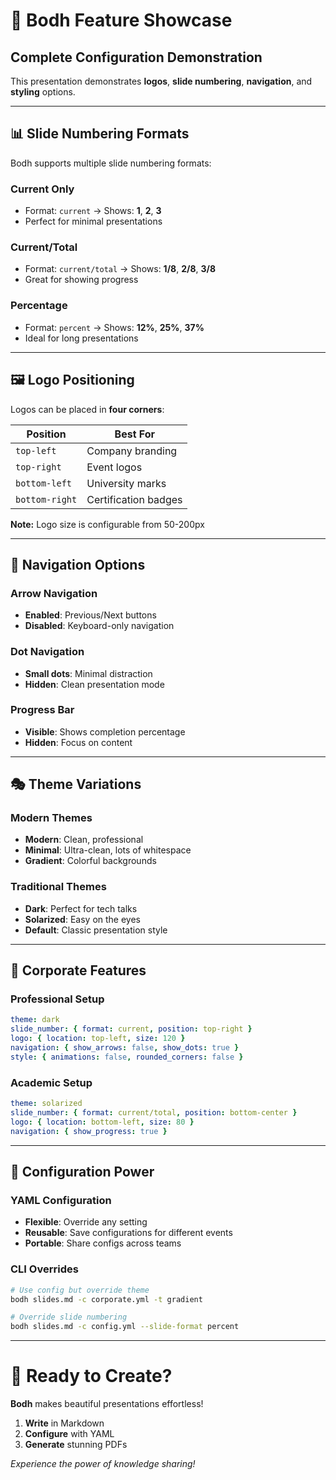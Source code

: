 # 🚀 Bodh Feature Showcase
## Complete Configuration Demonstration

This presentation demonstrates **logos**, **slide numbering**, **navigation**, and **styling** options.

---

## 📊 Slide Numbering Formats

Bodh supports multiple slide numbering formats:

### Current Only
- Format: `current` → Shows: **1**, **2**, **3**
- Perfect for minimal presentations

### Current/Total
- Format: `current/total` → Shows: **1/8**, **2/8**, **3/8**
- Great for showing progress

### Percentage
- Format: `percent` → Shows: **12%**, **25%**, **37%**
- Ideal for long presentations

---

## 🖼️ Logo Positioning

Logos can be placed in **four corners**:

| Position | Best For |
|----------|----------|
| `top-left` | Company branding |
| `top-right` | Event logos |
| `bottom-left` | University marks |
| `bottom-right` | Certification badges |

**Note:** Logo size is configurable from 50-200px

---

## 🎨 Navigation Options

### Arrow Navigation
- **Enabled**: Previous/Next buttons
- **Disabled**: Keyboard-only navigation

### Dot Navigation  
- **Small dots**: Minimal distraction
- **Hidden**: Clean presentation mode

### Progress Bar
- **Visible**: Shows completion percentage
- **Hidden**: Focus on content

---

## 🎭 Theme Variations

### Modern Themes
- **Modern**: Clean, professional
- **Minimal**: Ultra-clean, lots of whitespace
- **Gradient**: Colorful backgrounds

### Traditional Themes
- **Dark**: Perfect for tech talks
- **Solarized**: Easy on the eyes
- **Default**: Classic presentation style

---

## 💼 Corporate Features

### Professional Setup
```yaml
theme: dark
slide_number: { format: current, position: top-right }
logo: { location: top-left, size: 120 }
navigation: { show_arrows: false, show_dots: true }
style: { animations: false, rounded_corners: false }
```

### Academic Setup
```yaml
theme: solarized
slide_number: { format: current/total, position: bottom-center }
logo: { location: bottom-left, size: 80 }
navigation: { show_progress: true }
```

---

## 🔧 Configuration Power

### YAML Configuration
- **Flexible**: Override any setting
- **Reusable**: Save configurations for different events
- **Portable**: Share configs across teams

### CLI Overrides
```bash
# Use config but override theme
bodh slides.md -c corporate.yml -t gradient

# Override slide numbering
bodh slides.md -c config.yml --slide-format percent
```

---

# 🎉 Ready to Create?

**Bodh** makes beautiful presentations effortless!

1. **Write** in Markdown
2. **Configure** with YAML  
3. **Generate** stunning PDFs

*Experience the power of knowledge sharing!*